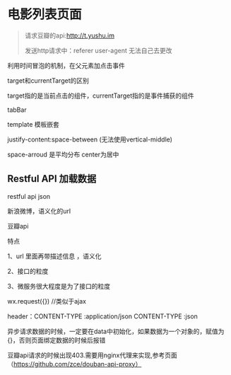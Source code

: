 # 电影列表页面

> 请求豆瓣的api:http://t.yushu.im
>
> 发送http请求中：referer  user-agent 无法自己去更改



利用时间冒泡的机制，在父元素加点击事件



target和currentTarget的区别

target指的是当前点击的组件，currentTarget指的是事件捕获的组件





tabBar

template 模板嵌套

justify-content:space-between (无法使用vertical-middle)

space-arroud 是平均分布 center为居中



## Restful API 加载数据

restful api json

新浪微博，语义化的url

豆瓣api

特点

 1、url 里面再带描述信息  ，语义化 

2、接口的粒度 

3、微服务很大程度是为了接口的粒度



wx.request({}) //类似于ajax

header：CONTENT-TYPE :application/json  CONTENT-TYPE :json 





异步请求数据的时候，一定要在data中初始化，如果数据为一个对象的，赋值为{}，否则页面绑定数据的时候后报错



豆瓣api请求的时候出现403.需要用nginx代理来实现,参考页面  （https://github.com/zce/douban-api-proxy）







